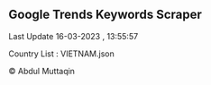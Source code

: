 

## Google Trends Keywords Scraper 
 
Last Update 16-03-2023 , 13:55:57

Country List :
VIETNAM.json



© Abdul Muttaqin 
